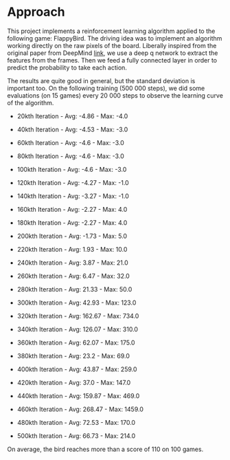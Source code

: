 # Approach

This project implements a reinforcement learning algorithm applied to the following game: FlappyBird.
The driving idea was to implement an algorithm working directly on the raw pixels of the board. Liberally inspired from the original paper from DeepMind [link](https://storage.googleapis.com/deepmind-media/dqn/DQNNaturePaper.pdf), we use a deep q network to extract the features from the frames. Then we feed a fully connected layer in order to predict the probability to take each action.

The results are quite good in general, but the standard deviation is important too. On the following training (500 000 steps), we did some evaluations (on 15 games) every 20 000 steps to observe the learning curve of the algorithm.

* 20kth Iteration - Avg: -4.86 - Max: -4.0
* 40kth Iteration - Avg: -4.53 - Max: -3.0
* 60kth Iteration - Avg: -4.6 - Max: -3.0
* 80kth Iteration - Avg: -4.6 - Max: -3.0
* 100kth Iteration - Avg: -4.6 - Max: -3.0

* 120kth Iteration - Avg: -4.27 - Max: -1.0
* 140kth Iteration - Avg: -3.27 - Max: -1.0
* 160kth Iteration - Avg: -2.27 - Max: 4.0
* 180kth Iteration - Avg: -2.27 - Max: 4.0
* 200kth Iteration - Avg: -1.73 - Max: 5.0

* 220kth Iteration - Avg: 1.93 - Max: 10.0
* 240kth Iteration - Avg: 3.87 - Max: 21.0
* 260kth Iteration - Avg: 6.47 - Max: 32.0
* 280kth Iteration - Avg: 21.33 - Max: 50.0
* 300kth Iteration - Avg: 42.93 - Max: 123.0

* 320kth Iteration - Avg: 162.67 - Max: 734.0
* 340kth Iteration - Avg: 126.07 - Max: 310.0
* 360kth Iteration - Avg: 62.07 - Max: 175.0
* 380kth Iteration - Avg: 23.2 - Max: 69.0
* 400kth Iteration - Avg: 43.87 - Max: 259.0

* 420kth Iteration - Avg: 37.0 - Max: 147.0
* 440kth Iteration - Avg: 159.87 - Max: 469.0
* 460kth Iteration - Avg: 268.47 - Max: 1459.0
* 480kth Iteration - Avg: 72.53 - Max: 170.0
* 500kth Iteration - Avg: 66.73 - Max: 214.0

On average, the bird reaches more than a score of 110 on 100 games.
